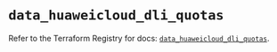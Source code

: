 # `data_huaweicloud_dli_quotas`

Refer to the Terraform Registry for docs: [`data_huaweicloud_dli_quotas`](https://registry.terraform.io/providers/huaweicloud/huaweicloud/1.71.1/docs/data-sources/dli_quotas).
